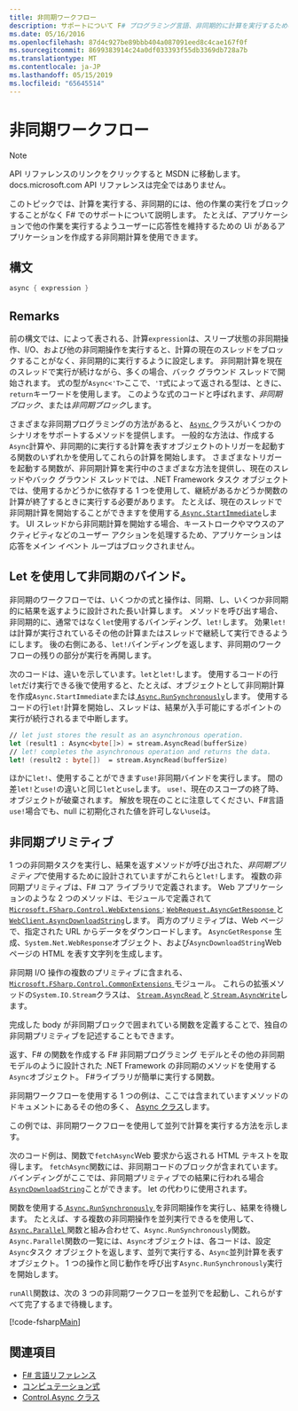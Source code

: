 ```yaml
---
title: 非同期ワークフロー
description: サポートについて F# プログラミング言語、非同期的に計算を実行するための他の作業の実行をブロックせずに実行します。
ms.date: 05/16/2016
ms.openlocfilehash: 87d4c927be89bbb404a087091eed8c4cae167f0f
ms.sourcegitcommit: 8699383914c24a0df033393f55db3369db728a7b
ms.translationtype: MT
ms.contentlocale: ja-JP
ms.lasthandoff: 05/15/2019
ms.locfileid: "65645514"
---
```

# <a name="asynchronous-workflows"></a>非同期ワークフロー

> [!NOTE]
> API リファレンスのリンクをクリックすると MSDN に移動します。  docs.microsoft.com API リファレンスは完全ではありません。

このトピックでは、計算を実行する、非同期的には、他の作業の実行をブロックすることがなく F# でのサポートについて説明します。 たとえば、アプリケーションで他の作業を実行するようユーザーに応答性を維持するための Ui があるアプリケーションを作成する非同期計算を使用できます。

## <a name="syntax"></a>構文

```fsharp
async { expression }
```

## <a name="remarks"></a>Remarks

前の構文では、によって表される、計算`expression`は、スリープ状態の非同期操作、I/O、および他の非同期操作を実行すると、計算の現在のスレッドをブロックすることがなく、非同期的に実行するように設定します。 非同期計算を現在のスレッドで実行が続けながら、多くの場合、バック グラウンド スレッドで開始されます。 式の型が`Async<'T>`ここで、`'T`式によって返される型は、ときに、`return`キーワードを使用します。 このような式のコードと呼ばれます、*非同期ブロック*、または*非同期ブロック*します。

さまざまな非同期プログラミングの方法があると、 [ `Async` ](https://msdn.microsoft.com/library/03eb4d12-a01a-4565-a077-5e83f17cf6f7)クラスがいくつかのシナリオをサポートするメソッドを提供します。 一般的な方法は、作成する`Async`計算や、非同期的に実行する計算を表すオブジェクトのトリガーを起動する関数のいずれかを使用してこれらの計算を開始します。 さまざまなトリガーを起動する関数が、非同期計算を実行中のさまざまな方法を提供し、現在のスレッドやバック グラウンド スレッドでは、.NET Framework タスク オブジェクトでは、使用するかどうかに依存する 1 つを使用して、継続があるかどうか関数の計算が終了するときに実行する必要があります。 たとえば、現在のスレッドで非同期計算を開始することができますを使用する[ `Async.StartImmediate`](https://msdn.microsoft.com/library/2f71d1cc-187f-48cf-ac66-e7fda41c46e3)します。 UI スレッドから非同期計算を開始する場合、キーストロークやマウスのアクティビティなどのユーザー アクションを処理するため、アプリケーションは応答をメイン イベント ループはブロックされません。

## <a name="asynchronous-binding-by-using-let"></a>Let を使用して非同期のバインド。

非同期のワークフローでは、いくつかの式と操作は、同期、し、いくつか非同期的に結果を返すように設計された長い計算します。 メソッドを呼び出す場合、非同期的に、通常ではなく`let`使用するバインディング、`let!`します。 効果`let!`は計算が実行されているその他の計算またはスレッドで継続して実行できるようにします。 後の右側にある、`let!`バインディングを返します、非同期のワークフローの残りの部分が実行を再開します。

次のコードは、違いを示しています。`let`と`let!`します。 使用するコードの行`let`だけ実行できる後で使用すると、たとえば、オブジェクトとして非同期計算を作成`Async.StartImmediate`または[ `Async.RunSynchronously`](https://msdn.microsoft.com/library/0a6663a9-50f2-4d38-8bf3-cefd1a51fd6b)します。 使用するコードの行`let!`計算を開始し、スレッドは、結果が入手可能にするポイントの実行が続行されるまで中断します。

```fsharp
// let just stores the result as an asynchronous operation.
let (result1 : Async<byte[]>) = stream.AsyncRead(bufferSize)
// let! completes the asynchronous operation and returns the data.
let! (result2 : byte[])  = stream.AsyncRead(bufferSize)
```

ほかに`let!`、使用することができます`use!`非同期バインドを実行します。 間の差`let!`と`use!`の違いと同じ`let`と`use`します。 `use!`、現在のスコープの終了時、オブジェクトが破棄されます。 解放を現在のことに注意してください、F#言語`use!`場合でも、null に初期化された値を許可しない`use`は。

## <a name="asynchronous-primitives"></a>非同期プリミティブ

1 つの非同期タスクを実行し、結果を返すメソッドが呼び出された、*非同期プリミティブ*で使用するために設計されていますがこれらと`let!`します。 複数の非同期プリミティブは、F# コア ライブラリで定義されます。 Web アプリケーションのような 2 つのメソッドは、モジュールで定義されて[ `Microsoft.FSharp.Control.WebExtensions` ](https://msdn.microsoft.com/library/95ef17bc-ee3f-44ba-8a11-c90fcf4cf003): [ `WebRequest.AsyncGetResponse` ](https://msdn.microsoft.com/library/09a60c31-e6e2-4b5c-ad23-92a86e50060c)と[ `WebClient.AsyncDownloadString`](https://msdn.microsoft.com/library/8a85a9b7-f712-4cac-a0ce-0a797f8ea32a)します。 両方のプリミティブは、Web ページで、指定された URL からデータをダウンロードします。 `AsyncGetResponse` 生成、`System.Net.WebResponse`オブジェクト、および`AsyncDownloadString`Web ページの HTML を表す文字列を生成します。

非同期 I/O 操作の複数のプリミティブに含まれる、 [ `Microsoft.FSharp.Control.CommonExtensions` ](https://msdn.microsoft.com/library/2edb67cb-6814-4a30-849f-b6dbdd042396)モジュール。 これらの拡張メソッドの`System.IO.Stream`クラスは、 [ `Stream.AsyncRead` ](https://msdn.microsoft.com/library/85698aaa-bdda-47e6-abed-3730f59fda5e)と[ `Stream.AsyncWrite`](https://msdn.microsoft.com/library/1b0a2751-e42a-47e1-bd27-020224adc618)します。

完成した body が非同期ブロックで囲まれている関数を定義することで、独自の非同期プリミティブを記述することもできます。

返す、F# の関数を作成する F# 非同期プログラミング モデルとその他の非同期モデルのように設計された .NET Framework の非同期のメソッドを使用する`Async`オブジェクト。 F#ライブラリが簡単に実行する関数。

非同期ワークフローを使用する 1 つの例は、ここでは含まれていますメソッドのドキュメントにあるその他の多く、 [Async クラス](https://msdn.microsoft.com/library/03eb4d12-a01a-4565-a077-5e83f17cf6f7)します。

この例では、非同期ワークフローを使用して並列で計算を実行する方法を示します。

次のコード例は、関数で`fetchAsync`Web 要求から返される HTML テキストを取得します。 `fetchAsync`関数には、非同期コードのブロックが含まれています。 バインディングがここでは、非同期プリミティブでの結果に行われる場合[ `AsyncDownloadString`](https://msdn.microsoft.com/library/8a85a9b7-f712-4cac-a0ce-0a797f8ea32a)ことができます。 let の代わりに使用されます。

関数を使用する[ `Async.RunSynchronously` ](https://msdn.microsoft.com/library/0a6663a9-50f2-4d38-8bf3-cefd1a51fd6b)を非同期操作を実行し、結果を待機します。 たとえば、する複数の非同期操作を並列実行できるを使用して、 [ `Async.Parallel` ](https://msdn.microsoft.com/library/aa9b0355-2d55-4858-b943-cbe428de9dc4)関数と組み合わせて、`Async.RunSynchronously`関数。 `Async.Parallel`関数の一覧には、`Async`オブジェクトは、各コードは、設定`Async`タスク オブジェクトを返します、並列で実行する、`Async`並列計算を表すオブジェクト。 1 つの操作と同じ動作を呼び出す`Async.RunSynchronously`実行を開始します。

`runAll`関数は、次の 3 つの非同期ワークフローを並列でを起動し、これらがすべて完了するまで待機します。

[!code-fsharp[Main](../../../samples/snippets/fsharp/lang-ref-2/snippet8003.fs)]

## <a name="see-also"></a>関連項目

- [F# 言語リファレンス](index.md)
- [コンピュテーション式](computation-expressions.md)
- [Control.Async クラス](https://msdn.microsoft.com/visualfsharpdocs/conceptual/control.async-class-%5bfsharp%5d)
